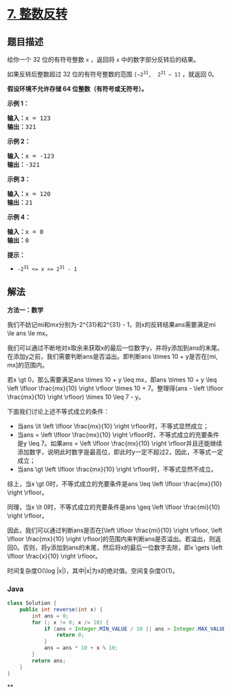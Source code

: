 # [7. 整数反转](https://leetcode.cn/problems/reverse-integer)

## 题目描述

<p>给你一个 32 位的有符号整数 <code>x</code> ，返回将 <code>x</code> 中的数字部分反转后的结果。</p>

<p>如果反转后整数超过 32 位的有符号整数的范围 <code>[−2<sup>31</sup>,  2<sup>31 </sup>− 1]</code> ，就返回 0。</p>
<strong>假设环境不允许存储 64 位整数（有符号或无符号）。</strong>



<p><strong>示例 1：</strong></p>

<pre>
<strong>输入：</strong>x = 123
<strong>输出：</strong>321
</pre>

<p><strong>示例 2：</strong></p>

<pre>
<strong>输入：</strong>x = -123
<strong>输出：</strong>-321
</pre>

<p><strong>示例 3：</strong></p>

<pre>
<strong>输入：</strong>x = 120
<strong>输出：</strong>21
</pre>

<p><strong>示例 4：</strong></p>

<pre>
<strong>输入：</strong>x = 0
<strong>输出：</strong>0
</pre>



<p><strong>提示：</strong></p>

<ul>
	<li><code>-2<sup>31</sup> <= x <= 2<sup>31</sup> - 1</code></li>
</ul>

## 解法

**方法一：数学**

我们不妨记mi和mx分别为-2^{31}和2^{31} - 1，则x的反转结果ans需要满足mi \le ans \le mx。

我们可以通过不断地对x取余来获取x的最后一位数字y，并将y添加到ans的末尾。在添加y之前，我们需要判断ans是否溢出。即判断ans \times 10 + y是否在[mi, mx]的范围内。

若x \gt 0，那么需要满足ans \times 10 + y \leq mx，即ans \times 10 + y \leq \left \lfloor \frac{mx}{10} \right \rfloor \times 10 + 7。整理得(ans - \left \lfloor \frac{mx}{10} \right \rfloor) \times 10 \leq 7 - y。

下面我们讨论上述不等式成立的条件：

-   当ans \lt \left \lfloor \frac{mx}{10} \right \rfloor时，不等式显然成立；
-   当ans = \left \lfloor \frac{mx}{10} \right \rfloor时，不等式成立的充要条件是y \leq 7。如果ans = \left \lfloor \frac{mx}{10} \right \rfloor并且还能继续添加数字，说明此时数字是最高位，即此时y一定不超过2，因此，不等式一定成立；
-   当ans \gt \left \lfloor \frac{mx}{10} \right \rfloor时，不等式显然不成立。

综上，当x \gt 0时，不等式成立的充要条件是ans \leq \left \lfloor \frac{mx}{10} \right \rfloor。

同理，当x \lt 0时，不等式成立的充要条件是ans \geq \left \lfloor \frac{mi}{10} \right \rfloor。

因此，我们可以通过判断ans是否在[\left \lfloor \frac{mi}{10} \right \rfloor, \left \lfloor \frac{mx}{10} \right \rfloor]的范围内来判断ans是否溢出。若溢出，则返回0。否则，将y添加到ans的末尾，然后将x的最后一位数字去除，即x \gets \left \lfloor \frac{x}{10} \right \rfloor。

时间复杂度O(\log |x|)，其中|x|为x的绝对值。空间复杂度O(1)。

### **Java**

```java
class Solution {
    public int reverse(int x) {
        int ans = 0;
        for (; x != 0; x /= 10) {
            if (ans < Integer.MIN_VALUE / 10 || ans > Integer.MAX_VALUE / 10) {
                return 0;
            }
            ans = ans * 10 + x % 10;
        }
        return ans;
    }
}
```

**
